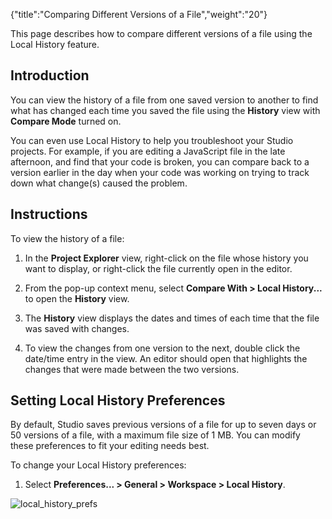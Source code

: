 {"title":"Comparing Different Versions of a File","weight":"20"}

This page describes how to compare different versions of a file using the Local History feature.

## Introduction

You can view the history of a file from one saved version to another to find what has changed each time you saved the file using the **History** view with **Compare Mode** turned on.

You can even use Local History to help you troubleshoot your Studio projects. For example, if you are editing a JavaScript file in the late afternoon, and find that your code is broken, you can compare back to a version earlier in the day when your code was working on trying to track down what change(s) caused the problem.

## Instructions

To view the history of a file:

1. In the **Project Explorer** view, right-click on the file whose history you want to display, or right-click the file currently open in the editor.

2. From the pop-up context menu, select **Compare With > Local History...** to open the **History** view.

3. The **History** view displays the dates and times of each time that the file was saved with changes.

4. To view the changes from one version to the next, double click the date/time entry in the view. An editor should open that highlights the changes that were made between the two versions.

## Setting Local History Preferences

By default, Studio saves previous versions of a file for up to seven days or 50 versions of a file, with a maximum file size of 1 MB. You can modify these preferences to fit your editing needs best.

To change your Local History preferences:

1. Select **Preferences... > General > Workspace > Local History**.

![local_history_prefs](/Images/appc/download/attachments/30083310/local_history_prefs.png)
